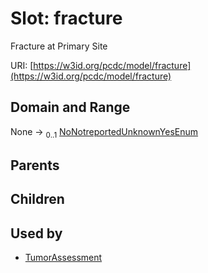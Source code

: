 
# Slot: fracture


Fracture at Primary Site

URI: [https://w3id.org/pcdc/model/fracture](https://w3id.org/pcdc/model/fracture)


## Domain and Range

None &#8594;  <sub>0..1</sub> [NoNotreportedUnknownYesEnum](NoNotreportedUnknownYesEnum.md)

## Parents


## Children


## Used by

 * [TumorAssessment](TumorAssessment.md)
